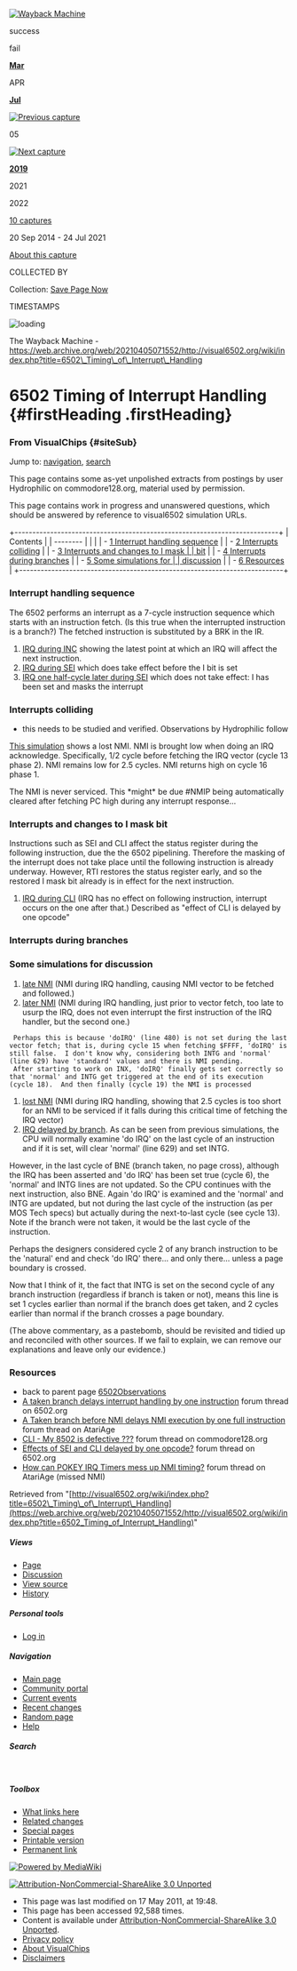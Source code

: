 [![Wayback
Machine](/_static/images/toolbar/wayback-toolbar-logo-200.png)](/web/ "Wayback Machine home page")

success

fail

[](# "Share via My Web Archive")
[](https://archive.org/account/login.php "Sign In")
[](http://faq.web.archive.org/ "Get some help using the Wayback Machine")
[](#close "Close the toolbar")

[](/web/20210405071552/http://web.archive.org/screenshot/http://visual6502.org/wiki/index.php?title=6502_Timing_of_Interrupt_Handling "screenshot")
[](# "video") [](# "Share on Facebook") [](# "Share on Twitter")

[**Mar**](https://web.archive.org/web/20190319194650/http://visual6502.org/wiki/index.php?title=6502_Timing_of_Interrupt_Handling "19 Mar 2019")

APR

[**Jul**](https://web.archive.org/web/20210724003540/http://visual6502.org/wiki/index.php?title=6502_Timing_of_Interrupt_Handling "24 Jul 2021")

[![Previous
capture](/_static/images/toolbar/wm_tb_prv_on.png)](https://web.archive.org/web/20190319194650/http://visual6502.org/wiki/index.php?title=6502_Timing_of_Interrupt_Handling "19:46:50 Mar 19, 2019")

05

[![Next
capture](/_static/images/toolbar/wm_tb_nxt_on.png)](https://web.archive.org/web/20210724003540/http://visual6502.org/wiki/index.php?title=6502_Timing_of_Interrupt_Handling "00:35:40 Jul 24, 2021")

[**2019**](https://web.archive.org/web/20190319194650/http://visual6502.org/wiki/index.php?title=6502_Timing_of_Interrupt_Handling "19 Mar 2019")

2021

2022

[10
captures](/web/20210405071552*/http://visual6502.org/wiki/index.php?title=6502_Timing_of_Interrupt_Handling "See a list of every capture for this URL")

20 Sep 2014 - 24 Jul 2021

[]()

[About this capture](#expand)

COLLECTED BY

Collection: [Save Page Now](https://archive.org/details/save-page-now)

TIMESTAMPS

![loading](/_static/images/loading.gif)

The Wayback Machine -
https://web.archive.org/web/20210405071552/http://visual6502.org/wiki/index.php?title=6502\_Timing\_of\_Interrupt\_Handling

6502 Timing of Interrupt Handling {#firstHeading .firstHeading}
=================================

### From VisualChips {#siteSub}

Jump to: [navigation](#column-one), [search](#searchInput)

This page contains some as-yet unpolished extracts from postings by user
Hydrophilic on commodore128.org, material used by permission.

This page contains work in progress and unanswered questions, which
should be answered by reference to visual6502 simulation URLs.

+--------------------------------------------------------------------------+
| Contents                                                                 |
| --------                                                                 |
|                                                                          |
| -   [1 Interrupt handling sequence](#Interrupt_handling_sequence)        |
| -   [2 Interrupts colliding](#Interrupts_colliding)                      |
| -   [3 Interrupts and changes to I mask                                  |
|     bit](#Interrupts_and_changes_to_I_mask_bit)                          |
| -   [4 Interrupts during branches](#Interrupts_during_branches)          |
| -   [5 Some simulations for                                              |
|     discussion](#Some_simulations_for_discussion)                        |
| -   [6 Resources](#Resources)                                            |
+--------------------------------------------------------------------------+

### Interrupt handling sequence

The 6502 performs an interrupt as a 7-cycle instruction sequence which
starts with an instruction fetch. (Is this true when the interrupted
instruction is a branch?) The fetched instruction is substituted by a
BRK in the IR.

1.  [IRQ during
    INC](https://web.archive.org/web/20210405071552/http://visual6502.org/JSSim/expert.html?graphics=f&loglevel=2&steps=50&a=0011&d=58&a=fffe&d=2000&a=0020&d=e840&r=0010&irq0=15&irq1=30&logmore=irq&a=0014&d=78)
    showing the latest point at which an IRQ will affect the next
    instruction.
2.  [IRQ during
    SEI](https://web.archive.org/web/20210405071552/http://visual6502.org/JSSim/expert.html?graphics=f&loglevel=2&steps=50&a=0011&d=58&a=fffe&d=2000&a=0020&d=e840&r=0010&irq0=19&irq1=100&logmore=irq&a=0014&d=78)
    which does take effect before the I bit is set
3.  [IRQ one half-cycle later during
    SEI](https://web.archive.org/web/20210405071552/http://visual6502.org/JSSim/expert.html?graphics=f&loglevel=2&steps=50&a=0011&d=58&a=fffe&d=2000&a=0020&d=e840&r=0010&irq0=20&irq1=100&logmore=irq&a=0014&d=78)
    which does not take effect: I has been set and masks the interrupt

### Interrupts colliding

-   this needs to be studied and verified. Observations by Hydrophilic
    follow

[This
simulation](https://web.archive.org/web/20210405071552/http://visual6502.org/JSSim/expert.html?graphics=f&loglevel=1&logmore=Execute,nmi,~NMIP,irq,480,629,INTG&steps=88&a=0011&d=58&a=fffe&d=2000&a=0020&d=e840&r=0010&nmi0=26&nmi1=31&irq0=12&irq1=74&a=0014&d=78)
shows a lost NMI. NMI is brought low when doing an IRQ acknowledge.
Specifically, 1/2 cycle before fetching the IRQ vector (cycle 13 phase
2). NMI remains low for 2.5 cycles. NMI returns high on cycle 16 phase
1.

The NMI is never serviced. This \*might\* be due \#NMIP being
automatically cleared after fetching PC high during any interrupt
response...

### Interrupts and changes to I mask bit

Instructions such as SEI and CLI affect the status register during the
following instruction, due the the 6502 pipelining. Therefore the
masking of the interrupt does not take place until the following
instruction is already underway. However, RTI restores the status
register early, and so the restored I mask bit already is in effect for
the next instruction.

1.  [IRQ during
    CLI](https://web.archive.org/web/20210405071552/http://visual6502.org/JSSim/expert.html?graphics=f&loglevel=2&steps=50&a=0011&d=58&a=fffe&d=2000&a=0020&d=e840&r=0010&irq0=3&irq1=20&logmore=irq)
    (IRQ has no effect on following instruction, interrupt occurs on the
    one after that.) Described as "effect of CLI is delayed by one
    opcode"

### Interrupts during branches

### Some simulations for discussion

1.  [late
    NMI](https://web.archive.org/web/20210405071552/http://visual6502.org/JSSim/expert.html?graphics=f&loglevel=1&logmore=Execute,nmi,~NMIP,irq,480,629,INTG&steps=88&a=0011&d=58&a=fffe&d=2000&a=0020&d=e840&r=0010&nmi0=25&nmi1=27&irq0=12&irq1=64&a=0014&d=78)
    (NMI during IRQ handling, causing NMI vector to be fetched and
    followed.)
2.  [later
    NMI](https://web.archive.org/web/20210405071552/http://visual6502.org/JSSim/expert.html?graphics=f&loglevel=1&logmore=Execute,nmi,~NMIP,irq,480,629,INTG&steps=88&a=0011&d=58&a=fffe&d=2000&a=0020&d=e840&r=0010&nmi0=26&irq0=12&irq1=74&a=0014&d=78)
    (NMI during IRQ handling, just prior to vector fetch, too late to
    usurp the IRQ, does not even interrupt the first instruction of the
    IRQ handler, but the second one.)

<!-- -->

     Perhaps this is because 'doIRQ' (line 480) is not set during the last vector fetch; that is, during cycle 15 when fetching $FFFF, 'doIRQ' is still false.  I don't know why, considering both INTG and 'normal' (line 629) have 'standard' values and there is NMI pending.
     After starting to work on INX, 'doIRQ' finally gets set correctly so that 'normal' and INTG get triggered at the end of its execution (cycle 18).  And then finally (cycle 19) the NMI is processed

1.  [lost
    NMI](https://web.archive.org/web/20210405071552/http://visual6502.org/JSSim/expert.html?graphics=f&loglevel=1&logmore=Execute,nmi,~NMIP,irq,480,629,INTG&steps=88&a=0011&d=58&a=fffe&d=2000&a=0020&d=e840&r=0010&nmi0=26&nmi1=31&irq0=12&irq1=74&a=0014&d=78)
    (NMI during IRQ handling, showing that 2.5 cycles is too short for
    an NMI to be serviced if it falls during this critical time of
    fetching the IRQ vector)
2.  [IRQ delayed by
    branch](https://web.archive.org/web/20210405071552/http://visual6502.org/JSSim/expert.html?graphics=f&loglevel=1&logmore=Execute,nmi,%23NMIP,irq,480,629,INTG&steps=88&a=0010&d=58e8&a=fffe&d=2000&a=0020&d=e840&r=0010&nmi0=26&nmi1=31&irq0=11&irq1=74&a=0012&d=d0fe&a=0014&d=78).
    As can be seen from previous simulations, the CPU will normally
    examine 'do IRQ' on the last cycle of an instruction and if it is
    set, will clear 'normal' (line 629) and set INTG.

However, in the last cycle of BNE (branch taken, no page cross),
although the IRQ has been asserted and 'do IRQ' has been set true (cycle
6), the 'normal' and INTG lines are not updated. So the CPU continues
with the next instruction, also BNE. Again 'do IRQ' is examined and the
'normal' and INTG are updated, but not during the last cycle of the
instruction (as per MOS Tech specs) but actually during the next-to-last
cycle (see cycle 13). Note if the branch were not taken, it would be the
last cycle of the instruction.

Perhaps the designers considered cycle 2 of any branch instruction to be
the 'natural' end and check 'do IRQ' there... and only there... unless a
page boundary is crossed.

Now that I think of it, the fact that INTG is set on the second cycle of
any branch instruction (regardless if branch is taken or not), means
this line is set 1 cycles earlier than normal if the branch does get
taken, and 2 cycles earlier than normal if the branch crosses a page
boundary.

(The above commentary, as a pastebomb, should be revisited and tidied up
and reconciled with other sources. If we fail to explain, we can remove
our explanations and leave only our evidence.)

### Resources

-   back to parent page
    [6502Observations](/web/20210405071552/http://visual6502.org/wiki/index.php?title=6502Observations "6502Observations")
-   [A taken branch delays interrupt handling by one
    instruction](https://web.archive.org/web/20210405071552/http://forum.6502.org/viewtopic.php?t=1634)
    forum thread on 6502.org
-   [A Taken branch before NMI delays NMI execution by one full
    instruction](https://web.archive.org/web/20210405071552/http://www.atariage.com/forums/topic/168550-a-taken-branch-before-nmi-delays-nmi-execution-by-one-full-instruction/)
    forum thread on AtariAge
-   [CLI - My 8502 is
    defective ???](https://web.archive.org/web/20210405071552/http://www.commodore128.org/index.php?topic=3863)
    forum thread on commodore128.org
-   [Effects of SEI and CLI delayed by one
    opcode?](https://web.archive.org/web/20210405071552/http://forum.6502.org/viewtopic.php?t=1817)
    forum thread on 6502.org
-   [How can POKEY IRQ Timers mess up NMI
    timing?](https://web.archive.org/web/20210405071552/http://www.atariage.com/forums/topic/148595-how-can-pokey-irq-timers-mess-up-nmi-timing/page__st__100__p__1816157#entry1816157)
    forum thread on AtariAge (missed NMI)

Retrieved from
"[http://visual6502.org/wiki/index.php?title=6502\_Timing\_of\_Interrupt\_Handling](https://web.archive.org/web/20210405071552/http://visual6502.org/wiki/index.php?title=6502_Timing_of_Interrupt_Handling)"

##### Views

-   [Page](/web/20210405071552/http://visual6502.org/wiki/index.php?title=6502_Timing_of_Interrupt_Handling "View the content page [c]")
-   [Discussion](/web/20210405071552/http://visual6502.org/wiki/index.php?title=Talk:6502_Timing_of_Interrupt_Handling&action=edit&redlink=1 "Discussion about the content page [t]")
-   [View
    source](/web/20210405071552/http://visual6502.org/wiki/index.php?title=6502_Timing_of_Interrupt_Handling&action=edit "This page is protected.
    You can view its source [e]")
-   [History](/web/20210405071552/http://visual6502.org/wiki/index.php?title=6502_Timing_of_Interrupt_Handling&action=history "Past revisions of this page [h]")

##### Personal tools

-   [Log
    in](/web/20210405071552/http://visual6502.org/wiki/index.php?title=Special:UserLogin&returnto=6502_Timing_of_Interrupt_Handling "You are encouraged to log in; however, it is not mandatory [o]")

[](/web/20210405071552/http://visual6502.org/wiki/index.php?title=Main_Page "Visit the main page")

##### Navigation

-   [Main
    page](/web/20210405071552/http://visual6502.org/wiki/index.php?title=Main_Page "Visit the main page [z]")
-   [Community
    portal](/web/20210405071552/http://visual6502.org/wiki/index.php?title=VisualChips:Community_portal "About the project, what you can do, where to find things")
-   [Current
    events](/web/20210405071552/http://visual6502.org/wiki/index.php?title=VisualChips:Current_events "Find background information on current events")
-   [Recent
    changes](/web/20210405071552/http://visual6502.org/wiki/index.php?title=Special:RecentChanges "The list of recent changes in the wiki [r]")
-   [Random
    page](/web/20210405071552/http://visual6502.org/wiki/index.php?title=Special:Random "Load a random page [x]")
-   [Help](/web/20210405071552/http://visual6502.org/wiki/index.php?title=Help:Contents "The place to find out")

##### Search

 

##### Toolbox

-   [What links
    here](/web/20210405071552/http://visual6502.org/wiki/index.php?title=Special:WhatLinksHere/6502_Timing_of_Interrupt_Handling "List of all wiki pages that link here [j]")
-   [Related
    changes](/web/20210405071552/http://visual6502.org/wiki/index.php?title=Special:RecentChangesLinked/6502_Timing_of_Interrupt_Handling "Recent changes in pages linked from this page [k]")
-   [Special
    pages](/web/20210405071552/http://visual6502.org/wiki/index.php?title=Special:SpecialPages "List of all special pages [q]")
-   [Printable
    version](/web/20210405071552/http://visual6502.org/wiki/index.php?title=6502_Timing_of_Interrupt_Handling&printable=yes "Printable version of this page [p]")
-   [Permanent
    link](/web/20210405071552/http://visual6502.org/wiki/index.php?title=6502_Timing_of_Interrupt_Handling&oldid=598 "Permanent link to this revision of the page")

[![Powered by
MediaWiki](/web/20210405071552im_/http://visual6502.org/wiki/skins/common/images/poweredby_mediawiki_88x31.png)](https://web.archive.org/web/20210405071552/http://www.mediawiki.org/)

[![Attribution-NonCommercial-ShareAlike 3.0
Unported](https://web.archive.org/web/20210405071552im_/http://i.creativecommons.org/l/by-nc-sa/3.0/88x31.png)](https://web.archive.org/web/20210405071552/http://creativecommons.org/licenses/by-nc-sa/3.0/)

-   This page was last modified on 17 May 2011, at 19:48.
-   This page has been accessed 92,588 times.
-   Content is available under [Attribution-NonCommercial-ShareAlike 3.0
    Unported](https://web.archive.org/web/20210405071552/http://creativecommons.org/licenses/by-nc-sa/3.0/).
-   [Privacy
    policy](/web/20210405071552/http://visual6502.org/wiki/index.php?title=VisualChips:Privacy_policy "VisualChips:Privacy policy")
-   [About
    VisualChips](/web/20210405071552/http://visual6502.org/wiki/index.php?title=VisualChips:About "VisualChips:About")
-   [Disclaimers](/web/20210405071552/http://visual6502.org/wiki/index.php?title=VisualChips:General_disclaimer "VisualChips:General disclaimer")

